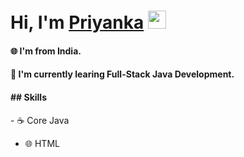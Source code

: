# Hi, I'm [Priyanka](https://priyankadash.bio.link/)  <img src="https://github.com/TheDudeThatCode/TheDudeThatCode/raw/master/Assets/Hi.gif" width="29">  
<h4>🌐 I'm from India.</h4>
<h4>🌱 I'm currently learing Full-Stack Java Development.</h4>
<h4>## Skills</h4>
- ☕ Core Java

- 🌐 HTML

